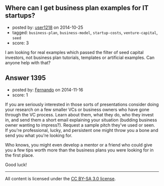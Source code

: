 ## Where can I get business plan examples for IT startups?

- posted by: [user1218](https://stackexchange.com/users/5231795/user1218) on 2014-10-25
- tagged: `business-plan`, `business-model`, `startup-costs`, `venture-capital`, `seed`
- score: 3

I am looking for real examples which passed the filter of seed capital investors, not business plan tutorials, templates or artificial examples. Can anyone help with that?


## Answer 1395

- posted by: [Fernando](https://stackexchange.com/users/5092626/fernando) on 2014-11-16
- score: 1

If you are seriously interested in those sorts of presentations consider doing your research on a few smaller VCs or business owners who have gone through the VC process. Learn about them, what they do, who they invest in, and send them a short email explaining your situation (budding business owner wanting to impress?). Request a sample pitch they've used or seen. If you're professional, lucky, and persistent one might throw you a bone and send you what you're looking for.

Who knows, you might even develop a mentor or a friend who could give you a few tips worth more than the business plans you were looking for in the first place.

Good luck!



---

All content is licensed under the [CC BY-SA 3.0 license](https://creativecommons.org/licenses/by-sa/3.0/).
